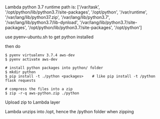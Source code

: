 Lambda python 3.7 runtime path is:
['/var/task', '/opt/python/lib/python3.7/site-packages', '/opt/python', '/var/runtime', '/var/lang/lib/python37.zip', '/var/lang/lib/python3.7', '/var/lang/lib/python3.7/lib-dynload', '/var/lang/lib/python3.7/site-packages', '/opt/python/lib/python3.7/site-packages', '/opt/python']

use pyenv-ubuntu.sh to get python installed

then do
```
$ pyenv virtualenv 3.7.4 aws-dev
$ pyenv activate aws-dev

# install python packages into python/ folder
$ mkdir python
$ pip install -t ./python <packages>	# like pip install -t /python flask requests

# compress the files into a zip
$ zip -r-q aws-python.zip ./python
```
Upload zip to Lambda layer

Lambda unzips into /opt, hence the /python folder when zipping
